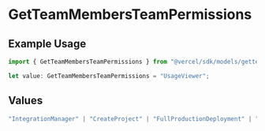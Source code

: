 # GetTeamMembersTeamPermissions

## Example Usage

```typescript
import { GetTeamMembersTeamPermissions } from "@vercel/sdk/models/getteammembersop.js";

let value: GetTeamMembersTeamPermissions = "UsageViewer";
```

## Values

```typescript
"IntegrationManager" | "CreateProject" | "FullProductionDeployment" | "UsageViewer" | "EnvVariableManager" | "EnvironmentManager" | "V0Builder" | "V0Chatter" | "V0Viewer"
```